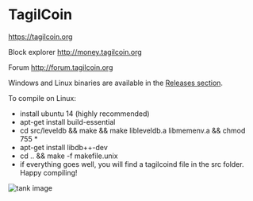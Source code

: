 TagilCoin 
================================

https://tagilcoin.org

Block explorer http://money.tagilcoin.org

Forum http://forum.tagilcoin.org

Windows and Linux binaries are available in the [Releases section](https://github.com/tagilcoin/tagilcoin-windows/releases/tag/latest).

To compile on Linux:

* install ubuntu 14 (highly recommended)
* apt-get install build-essential
* cd src/leveldb && make && make libleveldb.a libmemenv.a && chmod 755 *
* apt-get install libdb++-dev
* cd .. && make -f makefile.unix
* if everything goes well, you will find a tagilcoind file in the src folder. Happy compiling!

![tank image](https://raw.githubusercontent.com/tagilcoin/tagilcoin-windows/master/tank.png)
